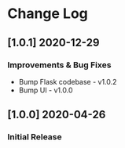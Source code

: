 # Change Log

## [1.0.1] 2020-12-29
### Improvements & Bug Fixes

- Bump Flask codebase - v1.0.2
- Bump UI - v1.0.0

## [1.0.0] 2020-04-26
### Initial Release
